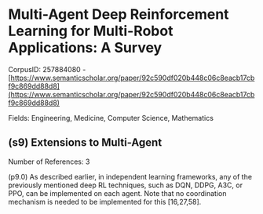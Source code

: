 # Multi-Agent Deep Reinforcement Learning for Multi-Robot Applications: A Survey

CorpusID: 257884080 - [https://www.semanticscholar.org/paper/92c590df020b448c06c8eacb17cbf9c869dd88d8](https://www.semanticscholar.org/paper/92c590df020b448c06c8eacb17cbf9c869dd88d8)

Fields: Engineering, Medicine, Computer Science, Mathematics

## (s9) Extensions to Multi-Agent
Number of References: 3

(p9.0) As described earlier, in independent learning frameworks, any of the previously mentioned deep RL techniques, such as DQN, DDPG, A3C, or PPO, can be implemented on each agent. Note that no coordination mechanism is needed to be implemented for this [16,27,58].

